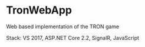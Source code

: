 # TronWebApp
Web based implementation of the TRON game

Stack: VS 2017, ASP.NET Core 2.2, SignalR, JavaScript
